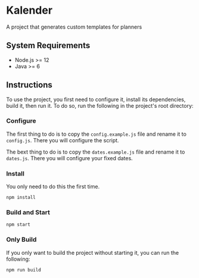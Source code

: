 # Kalender
A project that generates custom templates for planners

## System Requirements

- Node.js >= 12
- Java >= 6

## Instructions

To use the project, you first need to configure it, install its dependencies, build it, then run it. To do so, run the following in the project's root directory:

### Configure

The first thing to do is to copy the `config.example.js` file and rename it to `config.js`. There you will configure the script.

The bext thing to do is to copy the `dates.example.js` file and rename it to `dates.js`. There you will configure your fixed dates.

### Install

You only need to do this the first time.

```
npm install
```

### Build and Start

```
npm start
```

### Only Build

If you only want to build the project without starting it, you can run the following:

```
npm run build
```
